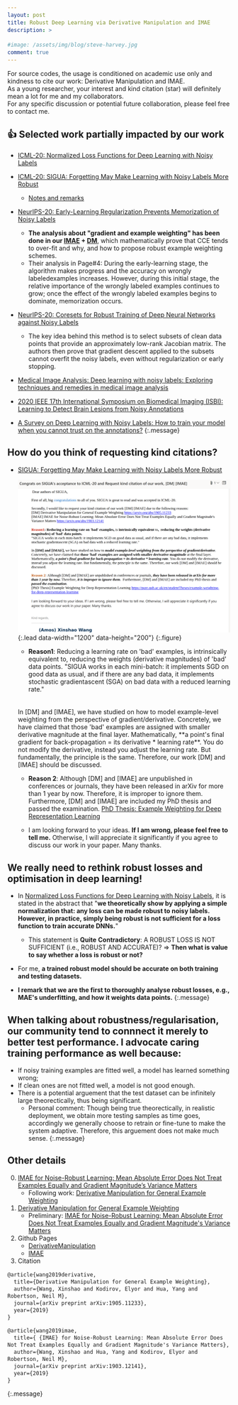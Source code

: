 ```yaml
---
layout: post
title: Robust Deep Learning via Derivative Manipulation and IMAE
description: >
  
#image: /assets/img/blog/steve-harvey.jpg
comment: true
---
```



For source codes, the usage is conditioned on academic use only and kindness to cite our work: Derivative Manipulation and IMAE.<br />
As a young researcher, your interest and kind citation (star) will definitely mean a lot for me and my collaborators.<br />
For any specific discussion or potential future collaboration, please feel free to contact me. 


## :+1: Selected work partially impacted by our work
* [ICML-20: Normalized Loss Functions for Deep Learning with Noisy Labels](https://arxiv.org/pdf/2006.13554.pdf)
* [ICML-20: SIGUA: Forgetting May Make Learning with Noisy Labels More Robust](https://proceedings.icml.cc/static/paper_files/icml/2020/705-Paper.pdf)
  * [Notes and remarks](https://xinshaoamoswang.github.io/blogs/2020-06-14-Robust-Deep-LearningviaDerivativeManipulationIMAE/#how-do-you-think-of-requesting-kind-citations)

* [NeurIPS-20: Early-Learning Regularization Prevents Memorization of Noisy Labels](https://proceedings.neurips.cc/paper/2020/hash/ea89621bee7c88b2c5be6681c8ef4906-Abstract.html)
  * **The analysis about "gradient and example weighting" has been done in our [IMAE](https://arxiv.org/abs/1903.12141) + [DM](https://arxiv.org/abs/1905.11233)**, which mathematically prove that CCE tends to over-fit and why, and how to propose robust example weighting schemes.
  * Their analysis in Page#4: During the early-learning stage, the algorithm makes progress and the accuracy on wrongly labeledexamples increases. However, during this initial stage, the relative importance of the wrongly labeled examples continues to grow; once the effect of the wrongly labeled examples begins to dominate, memorization occurs.

* [NeurIPS-20: Coresets for Robust Training of Deep Neural Networks against Noisy Labels](https://proceedings.neurips.cc/paper/2020/hash/8493eeaccb772c0878f99d60a0bd2bb3-Abstract.html)
  * The key idea behind this method is to select subsets of clean data points that provide an approximately low-rank Jacobian matrix. The authors then prove that gradient descent applied to the subsets cannot overfit the noisy labels, even without regularization or early stopping.

* [Medical Image Analysis: Deep learning with noisy labels: Exploring techniques and remedies in medical image analysis](https://www.sciencedirect.com/science/article/pii/S1361841520301237)

* [2020 IEEE 17th International Symposium on Biomedical Imaging (ISBI): Learning to Detect Brain Lesions from Noisy Annotations](https://ieeexplore.ieee.org/abstract/document/9098599)
* [A Survey on Deep Learning with Noisy Labels: How to train your model when you cannot trust on the annotations?](http://sibgrapi.sid.inpe.br/col/sid.inpe.br/sibgrapi/2020/09.30.23.54/doc/Tutorial_ID_4_SIBGRAPI_2020_camara_ready_v2%20copy.pdf)
{:.message}


## How do you think of requesting kind citations?
* [SIGUA: Forgetting May Make Learning with Noisy Labels More Robust](https://proceedings.icml.cc/static/paper_files/icml/2020/705-Paper.pdf)

    ![How do you think of requesting kind citations?](../../imgs/IMAE_DM/request_citation.png){:.lead data-width="1200" data-height="200"}
    {:.figure}

  *  **Reason1**: Reducing a learning rate on 'bad' examples, is intrinsically equivalent to,  reducing the weights (derivative magnitudes) of 'bad' data points.
"SIGUA works in each mini-batch: it implements SGD on good data as usual, and if there are any bad data, it implements stochastic gradientascent (SGA) on bad data with a reduced learning rate."
  <br/>
  <br/>
    In [DM] and [IMAE], we have studied on how to model example-level weighting from the perspective of gradient/derivative. Concretely, we have claimed that those 'bad' examples are assigned with smaller derivative magnitude at the final layer. 
    Mathematically, **a point's final gradient for back-propagation = its derivative * learning rate**. You do not modify the derivative, instead you adjust the learning rate. But fundamentally, the principle is the same. Therefore, our work [DM] and [IMAE] should be discussed. 

  *  **Reason 2**: Although [DM] and [IMAE] are unpublished in conferences or journals, they have been released in arXiv for more than 1 year by now. Therefore, it is improper to ignore them.  Furthermore, [DM] and [IMAE] are included my PhD thesis and passed the examination. 
  [PhD Thesis: Example Weighting for Deep Representation Learning](https://pure.qub.ac.uk/en/studentTheses/example-weighting-for-deep-representation-learning)

  * I am looking forward to your ideas. **If I am wrong, please feel free to tell me.** Otherwise, I will appreciate it significantly if you agree to discuss our work in your paper. Many thanks. 


## We really need to rethink robust losses and optimisation in deep learning!
* In [Normalized Loss Functions for Deep Learning with Noisy Labels](https://arxiv.org/abs/2006.13554),   it is stated in the abstract that "**we theoretically show by applying a simple normalization that: any loss can be made robust to noisy labels. However, in practice, simply being robust is not sufficient for a loss function to train accurate DNNs.**"
  * This statement is **Quite** **Contradictory**: A ROBUST LOSS IS NOT SUFFICIENT (i.e., ROBUST AND ACCURATE)?  => **Then what is value to say whether a loss is robust or not?**

* For me, **a trained robust model should be accurate on both training and testing datasets.**

* **I remark that we are the first to thoroughly analyse robust losses, e.g., MAE's underfitting, and how it weights data points.**
{:.message}


## When talking about robustness/regularisation, our community tend to connnect it merely to better test performance. I advocate caring training performance as well because: 
* If noisy training examples are fitted well, a model has learned something wrong;
* If clean ones are not fitted well,  a model is not good enough. 
* There is a potential arguement that the test dataset can be infinitely large theorectically, thus being significant. 
  * Personal comment: Though being true theorectically, in realistic deployment, we obtain more testing samples as time goes, accordingly we generally choose to retrain or fine-tune to make the system adaptive. Therefore, this arguement does not make much sense. 
{:.message}


## Other details
0. [IMAE for Noise-Robust Learning: Mean Absolute Error Does Not Treat Examples Equally and Gradient Magnitude’s Variance Matters](../../my_docs/IMAE_Code_Illustration)
    * Following work: [Derivative Manipulation for General Example Weighting](https://arxiv.org/pdf/1905.11233.pdf)
0. [Derivative Manipulation for General Example Weighting](../../my_docs/DM_Code_Illustration)
    * Preliminary: [IMAE for Noise-Robust Learning: Mean Absolute Error Does Not Treat Examples Equally and Gradient Magnitude's Variance Matters](https://arxiv.org/pdf/1903.12141.pdf#arXiv%20Paper.IMAE%20for%20Noise-Robust%20Learning)
0. Github Pages
    * [DerivativeManipulation](https://github.com/XinshaoAmosWang/DerivativeManipulation)
    * [IMAE](https://github.com/XinshaoAmosWang/Improving-Mean-Absolute-Error-against-CCE)
0. Citation
```
@article{wang2019derivative,
  title={Derivative Manipulation for General Example Weighting},
  author={Wang, Xinshao and Kodirov, Elyor and Hua, Yang and Robertson, Neil M},
  journal={arXiv preprint arXiv:1905.11233},
  year={2019}
}
```
```
@article{wang2019imae,
  title={ {IMAE} for Noise-Robust Learning: Mean Absolute Error Does Not Treat Examples Equally and Gradient Magnitude's Variance Matters},
  author={Wang, Xinshao and Hua, Yang and Kodirov, Elyor and Robertson, Neil M},
  journal={arXiv preprint arXiv:1903.12141},
  year={2019}
}
```
{:.message}


